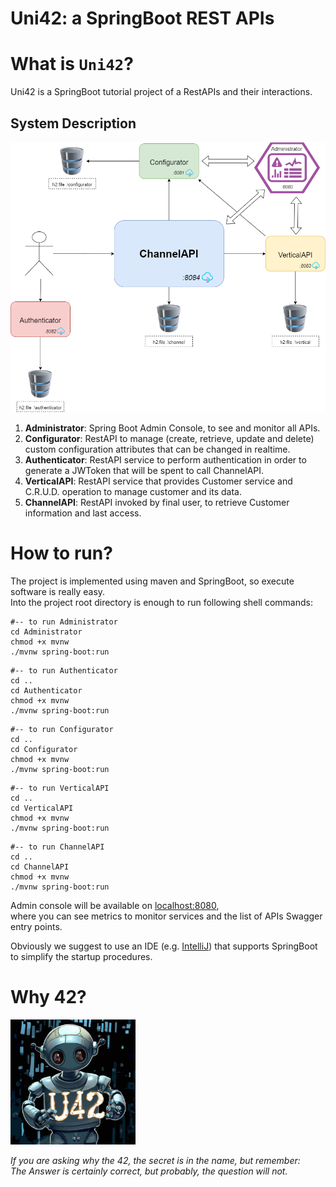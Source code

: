 Uni42: a SpringBoot REST APIs
===================================

# What is `Uni42`?
Uni42 is a SpringBoot tutorial project of a RestAPIs and their interactions.

## System Description
![](./_doc/ServiceSchema_2.png)
1. **Administrator**: Spring Boot Admin Console, to see and monitor all APIs.
2. **Configurator**: RestAPI to manage (create, retrieve, update and delete) custom configuration attributes that can be changed in realtime.
3. **Authenticator**: RestAPI service to perform authentication in order to generate a JWToken that will be spent to call ChannelAPI.
4. **VerticalAPI**: RestAPI service that provides Customer service and C.R.U.D. operation to manage customer and its data.
5. **ChannelAPI**: RestAPI invoked by final user, to retrieve Customer information and last access.

# How to run?
The project is implemented using maven and SpringBoot, so execute software is really easy.  
Into the project root directory is enough to run following shell commands:

```shell
#-- to run Administrator
cd Administrator
chmod +x mvnw
./mvnw spring-boot:run
```

```shell
#-- to run Authenticator
cd ..
cd Authenticator
chmod +x mvnw
./mvnw spring-boot:run
```

```shell
#-- to run Configurator
cd ..
cd Configurator
chmod +x mvnw
./mvnw spring-boot:run
```

```shell
#-- to run VerticalAPI
cd ..
cd VerticalAPI
chmod +x mvnw
./mvnw spring-boot:run
```

```shell
#-- to run ChannelAPI
cd ..
cd ChannelAPI
chmod +x mvnw
./mvnw spring-boot:run
```
Admin console will be available on [localhost:8080](http://localhost:8080),  
where you can see metrics to monitor services and the list of APIs Swagger entry points.

Obviously we suggest to use an IDE (e.g. [IntelliJ](https://www.jetbrains.com/idea/)) that supports SpringBoot to simplify the startup procedures.
# Why 42?
<img src="./_doc/logo_1MB.jpg" width="200"/>

_If you are asking why the 42, the secret is in the name, but remember: <br/> The Answer is certainly correct, but probably, the question will not._
